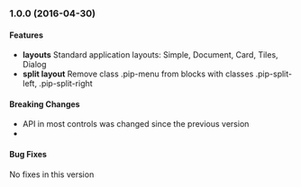 <a name="1.0.0"></a>
### 1.0.0 (2016-04-30)

#### Features
* **layouts** Standard application layouts: Simple, Document, Card, Tiles, Dialog 
* **split layout** Remove class .pip-menu from blocks with classes .pip-split-left, .pip-split-right

#### Breaking Changes
* API in most controls was changed since the previous version
* 

#### Bug Fixes
No fixes in this version 
